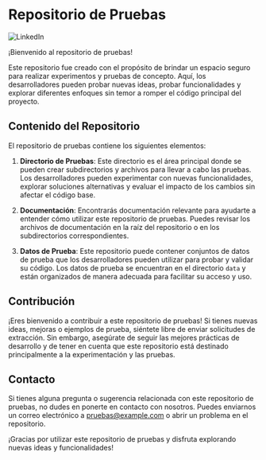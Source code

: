 # Repositorio de Pruebas

![LinkedIn](https://img.shields.io/badge/LinkedIn-Profile-blue?logo=linkedin)

¡Bienvenido al repositorio de pruebas!

Este repositorio fue creado con el propósito de brindar un espacio seguro para realizar experimentos y pruebas de concepto. Aquí, los desarrolladores pueden probar nuevas ideas, probar funcionalidades y explorar diferentes enfoques sin temor a romper el código principal del proyecto.

## Contenido del Repositorio

El repositorio de pruebas contiene los siguientes elementos:

1. **Directorio de Pruebas**: Este directorio es el área principal donde se pueden crear subdirectorios y archivos para llevar a cabo las pruebas. Los desarrolladores pueden experimentar con nuevas funcionalidades, explorar soluciones alternativas y evaluar el impacto de los cambios sin afectar el código base.

2. **Documentación**: Encontrarás documentación relevante para ayudarte a entender cómo utilizar este repositorio de pruebas. Puedes revisar los archivos de documentación en la raíz del repositorio o en los subdirectorios correspondientes.

3. **Datos de Prueba**: Este repositorio puede contener conjuntos de datos de prueba que los desarrolladores pueden utilizar para probar y validar su código. Los datos de prueba se encuentran en el directorio `data` y están organizados de manera adecuada para facilitar su acceso y uso.

## Contribución

¡Eres bienvenido a contribuir a este repositorio de pruebas! Si tienes nuevas ideas, mejoras o ejemplos de prueba, siéntete libre de enviar solicitudes de extracción. Sin embargo, asegúrate de seguir las mejores prácticas de desarrollo y de tener en cuenta que este repositorio está destinado principalmente a la experimentación y las pruebas.

## Contacto

Si tienes alguna pregunta o sugerencia relacionada con este repositorio de pruebas, no dudes en ponerte en contacto con nosotros. Puedes enviarnos un correo electrónico a [pruebas@example.com](mailto:pruebas@example.com) o abrir un problema en el repositorio.

¡Gracias por utilizar este repositorio de pruebas y disfruta explorando nuevas ideas y funcionalidades!
